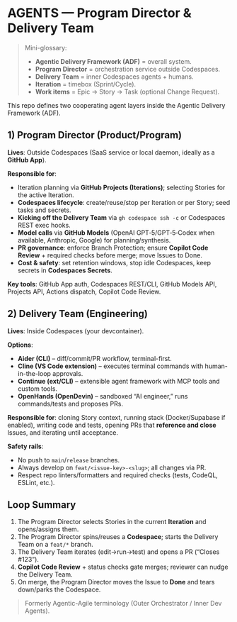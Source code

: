# AGENTS — Program Director & Delivery Team

> Mini-glossary:
> - **Agentic Delivery Framework (ADF)** = overall system.
> - **Program Director** = orchestration service outside Codespaces.
> - **Delivery Team** = inner Codespaces agents + humans.
> - **Iteration** = timebox (Sprint/Cycle).
> - **Work items** = Epic → Story → Task (optional Change Request).

This repo defines two cooperating agent layers inside the Agentic Delivery Framework (ADF).

## 1) Program Director (Product/Program)

**Lives**: Outside Codespaces (SaaS service or local daemon, ideally as a **GitHub App**).

**Responsible for**:

- Iteration planning via **GitHub Projects (Iterations)**; selecting Stories for the active Iteration.
- **Codespaces lifecycle**: create/reuse/stop per Iteration or per Story; seed tasks and secrets.
- **Kicking off the Delivery Team** via `gh codespace ssh -c` or Codespaces REST exec hooks.
- **Model calls** via **GitHub Models** (OpenAI GPT‑5/GPT‑5‑Codex when available, Anthropic, Google) for planning/synthesis.
- **PR governance**: enforce Branch Protection; ensure **Copilot Code Review** + required checks before merge; move Issues to Done.
- **Cost & safety**: set retention windows, stop idle Codespaces, keep secrets in **Codespaces Secrets**.

**Key tools**: GitHub App auth, Codespaces REST/CLI, GitHub Models API, Projects API, Actions dispatch, Copilot Code Review.

## 2) Delivery Team (Engineering)

**Lives**: Inside Codespaces (your devcontainer).

**Options**:

- **Aider (CLI)** – diff/commit/PR workflow, terminal-first.
- **Cline (VS Code extension)** – executes terminal commands with human-in-the-loop approvals.
- **Continue (ext/CLI)** – extensible agent framework with MCP tools and custom tools.
- **OpenHands (OpenDevin)** – sandboxed “AI engineer,” runs commands/tests and proposes PRs.

**Responsible for**: cloning Story context, running stack (Docker/Supabase if enabled),
writing code and tests, opening PRs that **reference and close** Issues, and iterating until
acceptance.

**Safety rails**:

- No push to `main`/`release` branches.
- Always develop on `feat/<issue-key>-<slug>`; all changes via PR.
- Respect repo linters/formatters and required checks (tests, CodeQL, ESLint, etc.).

## Loop Summary

1. The Program Director selects Stories in the current **Iteration** and opens/assigns them.
2. The Program Director spins/reuses a **Codespace**; starts the Delivery Team on a `feat/*` branch.
3. The Delivery Team iterates (edit→run→test) and opens a PR (“Closes #123”).
4. **Copilot Code Review** + status checks gate merges; reviewer can nudge the Delivery Team.
5. On merge, the Program Director moves the Issue to **Done** and tears down/parks the Codespace.

> Formerly Agentic-Agile terminology (Outer Orchestrator / Inner Dev Agents).
